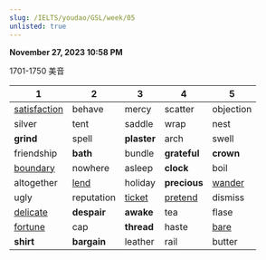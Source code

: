 ```yaml
---
slug: /IELTS/youdao/GSL/week/05
unlisted: true
---
```


**November 27, 2023 10:58 PM**

1701-1750  美音

| 1                   | 2           | 3             | 4              | 5             |
| ------------------- | ----------- | ------------- | -------------- | ------------- |
| <u>satisfaction</u> | behave      | mercy         | scatter        | objection     |
| silver              | tent        | saddle        | wrap           | nest          |
| **grind**           | spell       | **plaster**   | arch           | swell         |
| friendship          | **bath**    | bundle        | **grateful**   | **crown**     |
| <u>boundary</u>     | nowhere     | asleep        | **clock**      | boil          |
| altogether          | <u>lend</u> | holiday       | **precious**   | <u>wander</u> |
| ugly                | reputation  | <u>ticket</u> | <u>pretend</u> | dismiss       |
| <u>delicate</u>     | **despair** | **awake**     | tea            | flase         |
| <u>fortune</u>      | cap         | **thread**    | haste          | <u>bare</u>   |
| **shirt**           | **bargain** | leather       | rail           | butter        |



